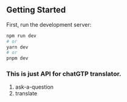 ## Getting Started

First, run the development server:

```bash
npm run dev
# or
yarn dev
# or
pnpm dev
```

### This is just API for chatGTP translator.

1. ask-a-question
2. translate

